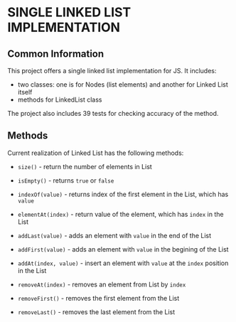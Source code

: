 # SINGLE LINKED LIST IMPLEMENTATION

## Common Information
This project offers a single linked list implementation for JS.
It includes:

* two classes: one is for Nodes (list elements) and another for Linked List itself
* methods for LinkedList class

The project also includes 39 tests for checking accuracy of the method.


## Methods
Current realization of Linked List has the following methods:

* `size()` - return the number of elements in List

* `isEmpty()` - returns `true` or `false`

* `indexOf(value)` - returns index of the first element in the List, which has `value`

* `elementAt(index)` - return value of the element, which has `index` in the List

* `addLast(value)` - adds an element with `value` in the end of the List

* `addFirst(value)` - adds an element with `value` in the begining of the List

* `addAt(index, value)` - insert an element with `value` at the `index` position in the List

* `removeAt(index)` - removes an element from List by `index`

* `removeFirst()` - removes the first element from the List

* `removeLast()` - removes the last element from the List
